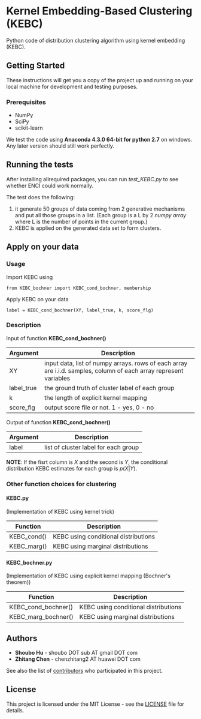# Kernel Embedding-Based Clustering (KEBC)

Python code of distribution clustering algorithm using kernel embedding (KEBC).

## Getting Started

These instructions will get you a copy of the project up and running on your local machine for development and testing purposes.

### Prerequisites
- NumPy
- SciPy
- scikit-learn

We test the code using **Anaconda 4.3.0 64-bit for python 2.7** on windows. Any later version should still work perfectly.

## Running the tests

After installing allrequired packages, you can run *test_KEBC.py* to see whether ENCI could work normally.

The test does the following:
1. it generate 50 groups of data coming from 2 generative mechanisms and put all those groups in a list.
(Each group is a L by 2 *numpy array* where L is the number of points in the current group.)
2. KEBC is applied on the generated data set to form clusters.

## Apply on your data

### Usage

Import KEBC using

```
from KEBC_bochner import KEBC_cond_bochner, membership
```

Apply KEBC on your data
```
label = KEBC_cond_bochner(XY, label_true, k, score_flg)
```

### Description

Input of function **KEBC_cond_bochner()**

| Argument  | Description  |
|---|---|
|XY | input data, list of numpy arrays. rows of each array are i.i.d. samples, column of each array represent variables|
|label_true |  the ground truth of cluster label of each group|
|k |  the length of explicit kernel mapping|
|score_flg | output score file or not. 1 - yes, 0 - no|

Output of function **KEBC_cond_bochner()**

| Argument  | Description  |
|---|---|
|label   |    list of cluster label for each group|

**NOTE**: If the fisrt column is $X$ and the second is $Y$, the conditional distribution KEBC estimates for each group is $p(X|Y)$.

### Other function choices for clustering

#### KEBC.py
(Implementation of KEBC using kernel trick)

| Function  | Description  |
|---|---|
|KEBC_cond() | KEBC using conditional distributions|
|KEBC_marg() | KEBC using marginal distributions|

#### KEBC_bochner.py
(Implementation of KEBC using explicit kernel mapping (Bochner's theorem))

| Function  | Description  |
|---|---|
|KEBC_cond_bochner() | KEBC using conditional distributions|
|KEBC_marg_bochner() | KEBC using marginal distributions|

## Authors

* **Shoubo Hu** - shoubo DOT sub AT gmail DOT com
* **Zhitang Chen** - chenzhitang2 AT huawei DOT com

See also the list of [contributors](https://github.com/amber0309/KEBC/contributors) who participated in this project.

## License

This project is licensed under the MIT License - see the [LICENSE](LICENSE) file for details.
